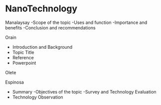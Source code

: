 # NanoTechnology

Manalaysay
-Scope of the topic
-Uses and function
-Importance and benefits 
-Conclusion and recommendations 

Orain 
- Introduction and Background
- Topic Title
- Reference
- Powerpoint

Olete

Espinosa
- Summary
-Objectives of the topic
-Survey and Technology Evaluation
- Technology Observation
